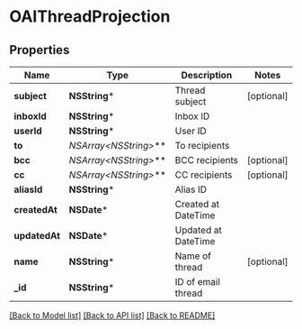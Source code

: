 # OAIThreadProjection

## Properties
Name | Type | Description | Notes
------------ | ------------- | ------------- | -------------
**subject** | **NSString*** | Thread subject | [optional] 
**inboxId** | **NSString*** | Inbox ID | 
**userId** | **NSString*** | User ID | 
**to** | **NSArray&lt;NSString*&gt;*** | To recipients | 
**bcc** | **NSArray&lt;NSString*&gt;*** | BCC recipients | [optional] 
**cc** | **NSArray&lt;NSString*&gt;*** | CC recipients | [optional] 
**aliasId** | **NSString*** | Alias ID | 
**createdAt** | **NSDate*** | Created at DateTime | 
**updatedAt** | **NSDate*** | Updated at DateTime | 
**name** | **NSString*** | Name of thread | [optional] 
**_id** | **NSString*** | ID of email thread | 

[[Back to Model list]](../README#documentation-for-models) [[Back to API list]](../README#documentation-for-api-endpoints) [[Back to README]](../README)


